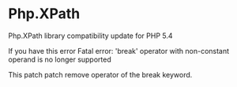 Php.XPath
=========

Php.XPath library compatibility update for PHP 5.4

If you have this error 
    Fatal error: 'break' operator with non-constant operand is no longer supported

This patch patch remove operator of the break keyword.

